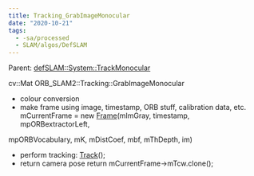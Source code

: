 ```yaml
---
title: Tracking_GrabImageMonocular
date: "2020-10-21"
tags:
  - -sa/processed
  - SLAM/algos/DefSLAM
---
```


Parent: [defSLAM::System::TrackMonocular](defslam-system-trackmonocular.md)

cv::Mat ORB\_SLAM2::Tracking::GrabImageMonocular

*   colour conversion
*   make frame using image, timestamp, ORB stuff, calibration data, etc.
    mCurrentFrame = new [Frame](http://www.evernote.com/shard/s484/nl/217355218/f943b3a2-8f95-47c1-a716-4f8aedd164e3)(mImGray, timestamp, mpORBextractorLeft,
    

 mpORBVocabulary, mK, mDistCoef, mbf, mThDepth, im)

*   perform tracking: [Track](http://www.evernote.com/shard/s484/nl/217355218/f08bea14-abcd-44e3-898e-d138d730160f)();
*   return camera pose
    return mCurrentFrame->mTcw.clone();

